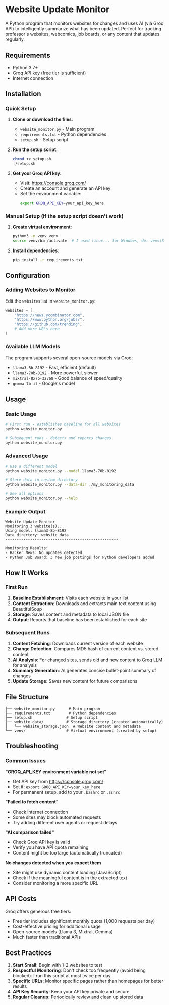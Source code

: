 # Website Update Monitor

A Python program that monitors websites for changes and uses AI (via Groq API) to intelligently summarize what has been updated. Perfect for tracking professor's websites, webcomics, job boards, or any content that updates regularly.

## Requirements

- Python 3.7+
- Groq API key (free tier is sufficient)
- Internet connection

## Installation

### Quick Setup

1. **Clone or download the files**:
   - `website_monitor.py` - Main program
   - `requirements.txt` - Python dependencies  
   - `setup.sh` - Setup script

2. **Run the setup script**:
   ```bash
   chmod +x setup.sh
   ./setup.sh
   ```

3. **Get your Groq API key**:
   - Visit: https://console.groq.com/
   - Create an account and generate an API key
   - Set the environment variable:
     ```bash
     export GROQ_API_KEY=your_api_key_here
     ```

### Manual Setup (if the setup script doesn't work)

1. **Create virtual environment**:
   ```bash
   python3 -m venv venv
   source venv/bin/activate  # I used linux... for Windows, do: venv\Scripts\activate
   ```

2. **Install dependencies**:
   ```bash
   pip install -r requirements.txt
   ```

## Configuration

### Adding Websites to Monitor

Edit the `websites` list in `website_monitor.py`:

```python
websites = [
    "https://news.ycombinator.com",
    "https://www.python.org/jobs/",
    "https://github.com/trending",
    # Add more URLs here
]
```

### Available LLM Models

The program supports several open-source models via Groq:

- `llama3-8b-8192` - Fast, efficient (default)
- `llama3-70b-8192` - More powerful, slower
- `mixtral-8x7b-32768` - Good balance of speed/quality
- `gemma-7b-it` - Google's model

## Usage

### Basic Usage

```bash
# First run - establishes baseline for all websites
python website_monitor.py

# Subsequent runs - detects and reports changes
python website_monitor.py
```

### Advanced Usage

```bash
# Use a different model
python website_monitor.py --model llama3-70b-8192

# Store data in custom directory
python website_monitor.py --data-dir ./my_monitoring_data

# See all options
python website_monitor.py --help
```

### Example Output

```
Website Update Monitor
Monitoring 3 website(s)...
Using model: llama3-8b-8192
Data directory: website_data
--------------------------------------------------

Monitoring Results:
- Hacker News: No updates detected
- Python Job Board: 3 new job postings for Python developers added
```

## How It Works

### First Run
1. **Baseline Establishment**: Visits each website in your list
2. **Content Extraction**: Downloads and extracts main text content using BeautifulSoup
3. **Storage**: Saves content and metadata to local JSON file
4. **Output**: Reports that baseline has been established for each site

### Subsequent Runs
1. **Content Fetching**: Downloads current version of each website
2. **Change Detection**: Compares MD5 hash of current content vs. stored content
3. **AI Analysis**: For changed sites, sends old and new content to Groq LLM for analysis
4. **Summary Generation**: AI generates concise bullet-point summary of changes
5. **Update Storage**: Saves new content for future comparisons

## File Structure

```
├── website_monitor.py      # Main program
├── requirements.txt        # Python dependencies
├── setup.sh               # Setup script
├── website_data/          # Storage directory (created automatically)
│   └── website_storage.json  # Website content and metadata
└── venv/                  # Virtual environment (created by setup)
```

## Troubleshooting

### Common Issues

**"GROQ_API_KEY environment variable not set"**
- Get API key from https://console.groq.com/
- Set it: `export GROQ_API_KEY=your_key_here`
- For permanent setup, add to your `.bashrc` or `.zshrc`

**"Failed to fetch content"**
- Check internet connection
- Some sites may block automated requests
- Try adding different user agents or request delays

**"AI comparison failed"**
- Check Groq API key is valid
- Verify you have API quota remaining
- Content might be too large (automatically truncated)

**No changes detected when you expect them**
- Site might use dynamic content loading (JavaScript)
- Check if the meaningful content is in the extracted text
- Consider monitoring a more specific URL


## API Costs

Groq offers generous free tiers:
- Free tier includes significant monthly quota (1,000 requests per day)
- Cost-effective pricing for additional usage
- Open-source models (Llama 3, Mixtral, Gemma)
- Much faster than traditional APIs

## Best Practices

1. **Start Small**: Begin with 1-2 websites to test
2. **Respectful Monitoring**: Don't check too frequently (avoid being blocked). I run this script at most twice per day. 
3. **Specific URLs**: Monitor specific pages rather than homepages for better results
4. **API Key Security**: Keep your API key private and secure
5. **Regular Cleanup**: Periodically review and clean up stored data
